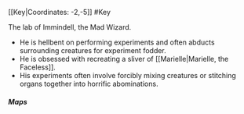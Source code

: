 [[Key|Coordinates: -2,-5]]
#Key 

The lab of Immindell, the Mad Wizard.

- He is hellbent on performing experiments and often abducts surrounding creatures for experiment fodder.
- He is obsessed with recreating a sliver of [[Marielle|Marielle, the Faceless]].
- His experiments often involve forcibly mixing creatures or stitching organs together into horrific abominations.

##### Maps
